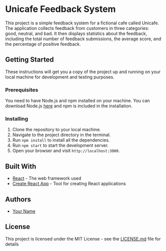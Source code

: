 # Unicafe Feedback System

This project is a simple feedback system for a fictional cafe called Unicafe. The application collects feedback from customers in three categories: good, neutral, and bad. It then displays statistics about the feedback, including the total number of feedback submissions, the average score, and the percentage of positive feedback.

## Getting Started

These instructions will get you a copy of the project up and running on your local machine for development and testing purposes.

### Prerequisites

You need to have Node.js and npm installed on your machine. You can download Node.js [here](https://nodejs.org/en/download/) and npm is included in the installation.

### Installing

1. Clone the repository to your local machine.
2. Navigate to the project directory in the terminal.
3. Run `npm install` to install all the dependencies.
4. Run `npm start` to start the development server.
5. Open your browser and visit `http://localhost:3000`.

## Built With

- [React](https://reactjs.org/) - The web framework used
- [Create React App](https://create-react-app.dev/) - Tool for creating React applications

## Authors

- [Your Name](https://github.com/JanneImmonen)

## License

This project is licensed under the MIT License - see the [LICENSE.md](LICENSE.md) file for details
